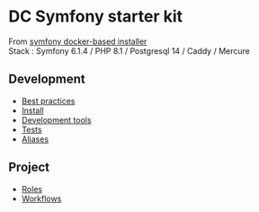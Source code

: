 # DC Symfony starter kit

From [symfony docker-based installer](https://github.com/dunglas/symfony-docker)  
Stack : Symfony 6.1.4 / PHP 8.1 / Postgresql 14 / Caddy / Mercure

## Development
- [Best practices](doc/development/best_practices.md)
- [Install](doc/development/install.md)
- [Development tools](doc/development/development_tools.md)
- [Tests](doc/development/tests.md)
- [Aliases](doc/development/aliases.md)

## Project
- [Roles](doc/project/roles.md)
- [Workflows](doc/project/workflows.md)
